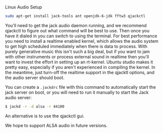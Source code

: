 Linux Audio Setup

```sh
sudo apt-get install jack-tools ant openjdk-6-jdk fftw3 qjackctl
```

You'll need to get the jack audio daemon running, and we recommend qjackctl to figure out what command will be best to use.  Then once you have it dialed in you can switch to using the terminal.  For best performance you need to install a realtime enabled kernel, which allows the audio system to get high scheduled immediately when there is data to process.  With purely generative music this isn't such a big deal, but if you want to jam with other instruments or process external sound in realtime then you'll want to invest the effort in setting up an rt-kernel.  Ubuntu studio makes it pretty easy, especially if you aren't experienced in compiling the kernel.  In the meantime, just turn-off the realtime support in the qjacktl options, and the audio server should boot.

You can create a `.jackdrc` file with this command to automatically start the jack server on boot, or you will need to run it manually to start the Jack audio server:
```sh
$ jackd -r -d alsa -r 44100
```
An alternative is to use the qjackctl gui.

We hope to support ALSA audio in future versions.
